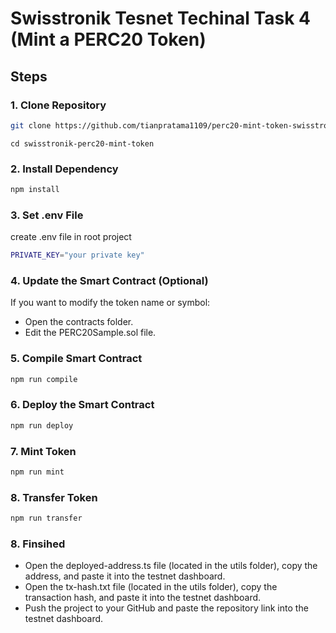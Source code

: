 # Swisstronik Tesnet Techinal Task 4 (Mint a PERC20 Token)

## Steps

### 1. Clone Repository

```bash
git clone https://github.com/tianpratama1109/perc20-mint-token-swisstronik.git
```

```
cd swisstronik-perc20-mint-token
```

### 2. Install Dependency

```bash
npm install
```

### 3. Set .env File

create .env file in root project

```bash
PRIVATE_KEY="your private key"
```

### 4. Update the Smart Contract (Optional)

If you want to modify the token name or symbol:

- Open the contracts folder.
- Edit the PERC20Sample.sol file.

### 5. Compile Smart Contract

```bash
npm run compile
```

### 6. Deploy the Smart Contract

```bash
npm run deploy
```

### 7. Mint Token

```bash
npm run mint
```

### 8. Transfer Token

```bash
npm run transfer
```

### 8. Finsihed

- Open the deployed-address.ts file (located in the utils folder), copy the address, and paste it into the testnet dashboard.
- Open the tx-hash.txt file (located in the utils folder), copy the transaction hash, and paste it into the testnet dashboard.
- Push the project to your GitHub and paste the repository link into the testnet dashboard.


